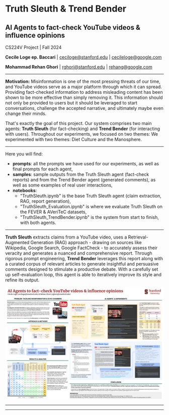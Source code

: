 # Truth Sleuth &amp; Trend Bender
## AI Agents to fact-check YouTube videos \& influence opinions
CS224V Project | Fall 2024 


**Cecile Loge ep. Baccari** | ceciloge@stanford.edu | cecileloge@google.com

**Mohammad Rehan Ghori** | rghori@stanford.edu | rehang@google.com


---

**Motivation:** Misinformation is one of the most pressing threats of our time, and YouTube videos serve as a major platform through which it can spread. Providing fact-checked information to address misleading content has been shown to be more effective than simply removing it. This information should not only be provided to users but it should be leveraged to start conversations, challenge the accepted narrative, and ultimately maybe even change their minds. 

That's exactly the goal of this project. Our system comprises two main agents: **Truth Sleuth** (for fact-checking) and **Trend Bender** (for interacting with users). Throughout our experiments, we focused on two themes: We experimented with two themes: Diet Culture and the Manosphere.

---

Here you will find: 
* **prompts**: all the prompts we have used for our experiments, as well as final prompts for each agent,
* **samples**: sample outputs from the Truth Sleuth agent (fact-check reports) and from the Trend Bender agent (generated comments), as well as some examples of real user interactions,
* **notebooks**:
    * "TruthSleuth.ipynb" is the base Truth Sleuth agent (claim extraction, RAG, report generation),
    * "TruthSleuth_Evaluation.ipynb" is where we evaluate Truth Sleuth on the FEVER & AVeriTeC datasets,
    * "TruthSleuth_TrendBender.ipynb" is the system from start to finish, with both agents. 

---

**Truth Sleuth** extracts claims from a YouTube video, uses a Retrieval-Augmented Generation (RAG) approach - drawing on sources like Wikipedia, Google Search, Google FactCheck - to accurately assess their veracity and generates a nuanced and comprehensive report. Through rigorous prompt engineering, **Trend Bender** leverages this report along with a curated corpus of relevant articles to generate insightful and persuasive comments designed to stimulate a productive debate. With a carefully set up self-evaluation loop, this agent is able to iteratively improve its style and refine its output.

![alt text](https://github.com/cecileloge/cs224v-truthsleuth-trendbender/blob/main/Poster_TSTB.png?raw=true)

---


---
